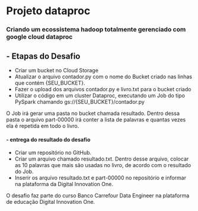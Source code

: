 # Projeto dataproc
### Criando um ecossistema hadoop totalmente gerenciado com google cloud dataproc

## - Etapas do Desafio
* Criar um bucket no Cloud Storage
* Atualizar o arquivo contador.py com o nome do Bucket criado nas linhas que contém {SEU_BUCKET}.
* Fazer o upload dos arquivos contador.py e livro.txt para o bucket criado 
* Utilizar o código em um cluster Dataproc, executando um Job do tipo PySpark chamando gs://{SEU_BUCKET}/contador.py

O Job irá gerar uma pasta no bucket chamada resultado. Dentro dessa pasta o arquivo part-00000 irá conter a lista de palavras e quantas vezes ela é repetida em todo o livro.
#### - entrega do resultado do desafio

* Criar um repositório no GitHub.
* Criar um arquivo chamado resultado.txt. Dentro desse arquivo, colocar as 10 palavras que mais são usadas no livro, de acordo com o resultado do Job.
* Inserir os arquivo resultado.txt e part-00000 no repositório e informar na plataforma da Digital Innovation One.

O desafio faz parte do curso Banco Carrefour Data Engineer na plataforma de educação Digital Innovation One.
